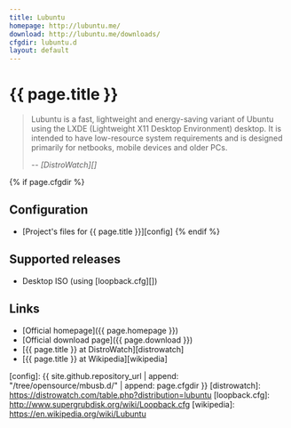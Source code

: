 ```yaml
---
title: Lubuntu
homepage: http://lubuntu.me/
download: http://lubuntu.me/downloads/
cfgdir: lubuntu.d
layout: default
---
```


# {{ page.title }}

> Lubuntu is a fast, lightweight and energy-saving variant of Ubuntu using the
> LXDE (Lightweight X11 Desktop Environment) desktop. It is intended to have
> low-resource system requirements and is designed primarily for netbooks,
> mobile devices and older PCs.
>
> -- <cite markdown="1">[DistroWatch][]</cite>


{% if page.cfgdir %}
## Configuration

- [Project's files for {{ page.title }}][config]
{% endif %}


## Supported releases

- Desktop ISO (using [loopback.cfg][])


## Links

- [Official homepage]({{ page.homepage }})
- [Official download page]({{ page.download }})
- [{{ page.title }} at DistroWatch][distrowatch]
- [{{ page.title }} at Wikipedia][wikipedia]


[config]: {{ site.github.repository_url | append: "/tree/opensource/mbusb.d/" | append: page.cfgdir }}
[distrowatch]: https://distrowatch.com/table.php?distribution=lubuntu
[loopback.cfg]: http://www.supergrubdisk.org/wiki/Loopback.cfg
[wikipedia]: https://en.wikipedia.org/wiki/Lubuntu

